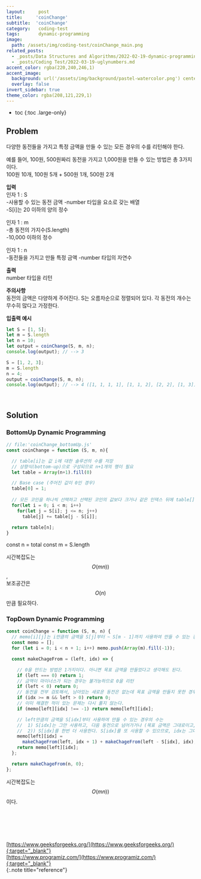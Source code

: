 ```yaml
---
layout:     post
title:     'coinChange'
subtitle:  'coinChange'
category:   coding-test 
tags:       dynamic-programming
image: 
  path: /assets/img/coding-test/coinChange_main.png
related_posts: 
  - _posts/Data Structures and Algorithms/2022-02-19-dynamic-programming.md
  - _posts/Coding Test/2022-03-19-uglynumbers.md
accent_color: rgba(220,240,246,1)
accent_image: 
  background: url('/assets/img/background/pastel-watercolor.png') center/cover 
  overlay: false
invert_sidebar: true
theme_color: rgba(208,121,229,1)
---
```


* toc
{:toc .large-only}

## Problem

다양한 동전들을 가지고 특정 금액을 만들 수 있는 모든 경우의 수를 리턴해야 한다.

예를 들어, 100원, 500원짜리 동전을 가지고 1,000원을 만들 수 있는 방법은 총 3가지이다. <br/>
100원 10개, 100원 5개 + 500원 1개, 500원 2개


**입력** <br/>
인자 1 : S <br/>
\-사용할 수 있는 동전 금액
\-number 타입을 요소로 갖는 배열 <br/>
\-S[i]는 20 이하의 양의 정수

인자 1 : m <br/>
\-총 동전의 가지수(S.length) <br/>
\-10,000 이하의 정수

인자 1 : n <br/>
\-동전들을 가지고 만들 특정 금액
\-number 타입의 자연수 <br/>

**출력** <br/>
number 타입을 리턴

**주의사항** <br/>
동전의 금액은 다양하게 주어진다.
S는 오름차순으로 정렬되어 있다.
각 동전의 개수는 무수히 많다고 가정한다.

**입출력 예시**
~~~js
let S = [1, 5];
let m = S.length
let n = 10;
let output = coinChange(S, m, n);
console.log(output); // --> 3

S = [1, 2, 3];
m = S.length
n = 4;
output = coinChange(S, m, n);
console.log(output); // --> 4 ([1, 1, 1, 1], [1, 1, 2], [2, 2], [1, 3])
~~~

<br/>


## Solution

### BottomUp Dynamic Programming 

~~~js
// file:'coinChange_bottomUp.js'
const coinChange = function (S, m, n){

  // table[i]는 값 i에 대한 솔루션의 수를 저장
  // 상향식(bottom-up)으로 구성되므로 n+1개의 행이 필요
  let table = Array(n+1).fill(0)

  // Base case (주어진 값이 0인 경우)
  table[0] = 1;
 
  // 모든 코인을 하나씩 선택하고 선택된 코인의 값보다 크거나 같은 인덱스 뒤에 table[] 값을 업데이트
  for(let i = 0; i < m; i++)
    for(let j = S[i]; j <= n; j++)
      table[j] += table[j - S[i]];
 
  return table[n];
}
~~~
  const n = total
  const m = S.length

시간복잡도는 $$O(mn))$$, <br/>
보조공간은 $$O(n)$$만큼 필요하다.

### TopDown Dynamic Programming 

~~~js
const coinChange = function (S, m, n) {
  // memo[i][j]는 i만큼의 금액을 S[j]부터 ~ S[m - 1]까지 사용하여 만들 수 있는 경우의 수를 저장
  const memo = [];
  for (let i = 0; i < n + 1; i++) memo.push(Array(m).fill(-1));

  const makeChageFrom = (left, idx) => {

    // 0을 만드는 방법은 1가지이다. 아니면 목표 금액을 만들었다고 생각해도 된다.
    if (left === 0) return 1;
    // 금액이 마이너스가 되는 경우는 불가능하므로 0을 리턴
    if (left < 0) return 0;
    // 동전을 전부 검토해서, 남아있는 새로운 동전은 없는데 목표 금액을 만들지 못한 경우 (실패)
    if (idx >= m && left > 0) return 0;
    // 이미 해결한 적이 있는 문제는 다시 풀지 않는다.
    if (memo[left][idx] !== -1) return memo[left][idx];

    // left만큼의 금액을 S[idx]부터 사용하여 만들 수 있는 경우의 수는
    //  1) S[idx]는 그만 사용하고, 다음 동전으로 넘어가거나 (목표 금액은 그대로이고, idx가 증가한다.)
    //  2)) S[idx]를 한번 더 사용한다. S[idx]를 또 사용할 수 있으므로, idx는 그대로이고, 목표 금액은 S[i]만큼 줄어든다.
    memo[left][idx] =
      makeChageFrom(left, idx + 1) + makeChageFrom(left - S[idx], idx);
    return memo[left][idx];
  };

  return makeChageFrom(n, 0);
};
~~~

시간복잡도는 $$O(mn))$$이다.


<br/>
<br/>
<br/>
<br/>

[https://www.geeksforgeeks.org/](https://www.geeksforgeeks.org/){:target="_blank"}<br>
[https://www.programiz.com/](https://www.programiz.com/){:target="_blank"}<br>
{:.note title="reference"}